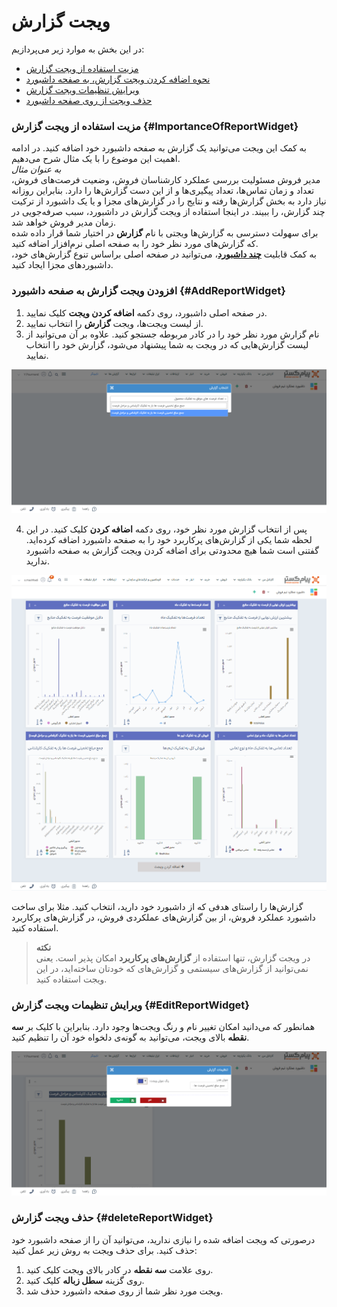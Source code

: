 # ویجت گزارش
در این بخش به موارد زیر می‌پردازیم:
- [مزیت استفاده از ویجت گزارش](#ImportanceOfReportWidget)
- [نحوه اضافه کردن ویجت گزارش، به صفحه داشبورد](#AddReportWidget)
- [ویرایش تنظیمات ویجت گزارش](#EditReportWidget)
- [حذف ویجت از روی صفحه داشبورد](#deleteReportWidget)

### مزیت استفاده از ویجت گزارش {#ImportanceOfReportWidget}
به کمک این ویجت می‌توانید یک گزارش به صفحه داشبورد خود اضافه کنید. در ادامه اهمیت این موضوع را با یک مثال شرح می‌دهیم. <br>
*به عنوان مثال*<br>
مدیر فروش مسئولیت‌ بررسی عملکرد کارشناسان فروش، وضعیت فرصت‌های فروش، تعداد و زمان تماس‌ها، تعداد پیگیری‌ها و از این دست گزارش‌ها را دارد. بنابراین روزانه نیاز دارد به بخش گزارش‌ها رفته و نتایج را در گزارش‌های مجزا و یا یک داشبورد از ترکیت چند گزارش، را ببیند. در اینجا استفاده از ویجت گزارش در داشبورد، سبب صرفه‌جویی در زمان مدیر فروش خواهد شد.<br>
 برای سهولت دسترسی به گزارش‌ها ویجتی با نام **گزارش** در اختیار شما قرار داده شده که گزارش‌های مورد نظر خود را به صفحه اصلی نرم‌افزار اضافه کنید. <br>
به کمک قابلیت  [**چند داشبورد**](https://github.com/1stco/PayamGostarDocs/blob/master/help2.5.4/home/MultiDashboard.md)، می‌توانید در صفحه اصلی  براساس تنوع گزارش‌های خود، داشبوردهای مجزا ایجاد کنید.

### افزودن ویجت گزارش به صفحه داشبورد {#AddReportWidget}
1. در صفحه اصلی داشبورد، روی دکمه **اضافه کردن ویجت** کلیک نمایید.
2. از لیست ویجت‌ها، ویجت **گزارش** را انتخاب نمایید.
3. نام گزارش مورد نظر خود را در کادر مربوطه جستجو کنید. علاوه بر آن می‌توانید از لیست گزارش‌هایی که در ویجت به شما پیشنهاد می‌شود، گزارش خود را انتخاب نمایید.

![اضافه کردن ویجت گزارش به صفحه داشبورد](./Images/Add-report-widget.png)

4. پس از انتخاب گزارش مورد نظر خود، روی دکمه **اضافه کردن** کلیک کنید. در این لحظه شما یکی از گزارش‌های پرکاربرد خود را به صفحه داشبورد اضافه کرده‌اید. گفتنی‌ است شما هیچ محدودتی برای اضافه کردن ویجت گزارش به صفحه داشبورد ندارید.

![نمونه‌ای از ساخت داشبورد با ویجت گزارش](./Images/user-dashboard-sample.png)

گزارش‌ها را راستای هدفی که از داشبورد خود دارید، انتخاب کنید. مثلا برای ساخت داشبورد عملکرد فروش، از بین گزارش‌های عملکردی فروش، در گزارش‌های پرکاربرد استفاده کنید. 

> **نکته**<br>
> در ویجت گزارش، تنها استفاده از **گزارش‌های پرکاربرد** امکان پذیر است. یعنی نمی‌توانید از گزارش‌های سیستمی و گزارش‌های که خودتان ساخته‌اید، در این ویجت استفاده کنید.

### ویرایش تنظیمات ویجت گزارش {#EditReportWidget}
همانطور که می‌دانید امکان تغییر نام و رنگ ویجت‌ها وجود دارد. بنابراین با کلیک بر **سه نقطه** بالای ویجت، می‌توانید به گونه‌ی دلخواه خود آن را تنظیم کنید.

![ویرایش ویجت گزارش](./Images/Edite-report-widget-name.png)

### حذف ویجت گزارش {#deleteReportWidget}
درصورتی که ویجت اضافه شده را نیازی ندارید، می‌توانید آن را از صفحه داشبورد خود حذف کنید. برای حذف ویجت به روش زیر عمل کنید:
1. روی علامت **سه نقطه** در کادر بالای ویجت کلیک کنید.
2. روی گزینه **سطل زباله** کلیک کنید.
3. ویجت مورد نظر شما از روی صفحه داشبورد حذف شد.

